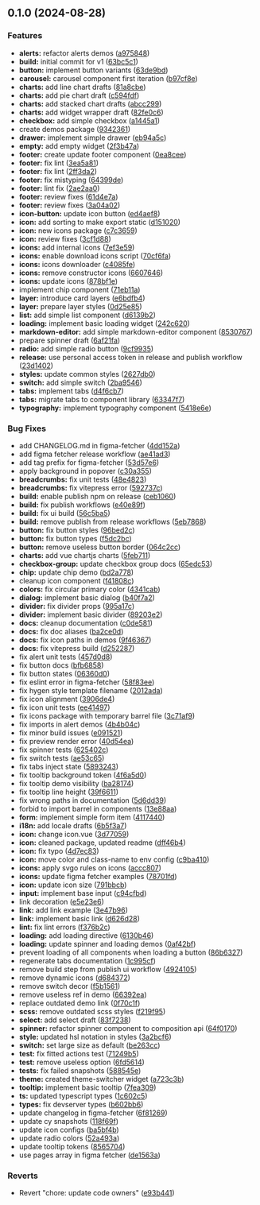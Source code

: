 ## 0.1.0 (2024-08-28)


### Features

* **alerts:** refactor alerts demos ([a975848](https://github.com/acronis/ui-component-library/commit/a97584885d877a2ad36df1f43e927c291a047754))
* **build:** initial commit for v1 ([63bc5c1](https://github.com/acronis/ui-component-library/commit/63bc5c18e74623f6c30b6459091c55ec680b5391))
* **button:** implement button variants ([63de9bd](https://github.com/acronis/ui-component-library/commit/63de9bdab9625da381608663c0695622345993a6))
* **carousel:** carousel component first iteration ([b97cf8e](https://github.com/acronis/ui-component-library/commit/b97cf8ee9e453788a1a4d75539c50cb665731f4a))
* **charts:** add line chart drafts ([81a8cbe](https://github.com/acronis/ui-component-library/commit/81a8cbeeb7575819b5c120a8292d825f3a6a7efb))
* **charts:** add pie chart draft ([c594fdf](https://github.com/acronis/ui-component-library/commit/c594fdfc273df8120a59f17bbedd5279591a34af))
* **charts:** add stacked chart drafts ([abcc299](https://github.com/acronis/ui-component-library/commit/abcc299ceb168df163bd96b865122534d5707521))
* **charts:** add widget wrapper draft ([82fe0c6](https://github.com/acronis/ui-component-library/commit/82fe0c605b2aee0acbaa3ff08c2067a2fcf59979))
* **checkbox:** add simple checkbox ([a1445a1](https://github.com/acronis/ui-component-library/commit/a1445a1980134fa21647f69672f341a4aae620f3))
* create demos package ([9342361](https://github.com/acronis/ui-component-library/commit/93423617b133b7031cfc6477fd65bd7c9ce58c9d))
* **drawer:** implement simple drawer ([eb94a5c](https://github.com/acronis/ui-component-library/commit/eb94a5c4c34cc9bf0e7a9f64df5ff69472352385))
* **empty:** add empty widget ([2f3b47a](https://github.com/acronis/ui-component-library/commit/2f3b47ad03eb370b835599d128ab4550d32f5c59))
* **footer:** create update footer component ([0ea8cee](https://github.com/acronis/ui-component-library/commit/0ea8cee6b6185688f9be03326f2dcb46afbf2699))
* **footer:** fix lint ([3ea5a81](https://github.com/acronis/ui-component-library/commit/3ea5a810534cf590a744989071763edeb55567cc))
* **footer:** fix lint ([2ff3da2](https://github.com/acronis/ui-component-library/commit/2ff3da2cde392571d41418132e874a0158c7d95a))
* **footer:** fix mistyping ([64399de](https://github.com/acronis/ui-component-library/commit/64399de3be8df3ae539a476d3e6e60f61ae7b88f))
* **footer:** lint fix ([2ae2aa0](https://github.com/acronis/ui-component-library/commit/2ae2aa080fd9063973ff4136973cd3eaafc0c272))
* **footer:** review fixes ([61d4e7a](https://github.com/acronis/ui-component-library/commit/61d4e7a850e7689f7add0f772ffa138c74e1f492))
* **footer:** review fixes ([3a04a02](https://github.com/acronis/ui-component-library/commit/3a04a028d81ed8750d12b96fd4e9fe773d7fdab5))
* **icon-button:** update icon button ([ed4aef8](https://github.com/acronis/ui-component-library/commit/ed4aef829f5c2ee1cf1529277d3952aa4bc5debf))
* **icon:** add sorting to make export static ([d151020](https://github.com/acronis/ui-component-library/commit/d1510205cfc911c8b314855df6512b1e8ba0d2e4))
* **icon:** new icons package ([c7c3659](https://github.com/acronis/ui-component-library/commit/c7c36596a61dcb458a3af22a7c10d285478e6459))
* **icon:** review fixes ([3cf1d88](https://github.com/acronis/ui-component-library/commit/3cf1d88944f4a47fda7dc21123f2700cafdeb347))
* **icons:** add internal icons ([7ef3e59](https://github.com/acronis/ui-component-library/commit/7ef3e59ed821358f8b9503426ed74a508870e2b9))
* **icons:** enable download icons script ([70cf6fa](https://github.com/acronis/ui-component-library/commit/70cf6faa5f5bbdac8ee8a70f1b557907a647978c))
* **icons:** icons downloader ([c4085fe](https://github.com/acronis/ui-component-library/commit/c4085fe1050d9f4333ad54ac0c3caf7f4b71691b))
* **icons:** remove constructor icons ([6607646](https://github.com/acronis/ui-component-library/commit/660764609616152d82a649803a5de898eaa92b03))
* **icons:** update icons ([878bf1e](https://github.com/acronis/ui-component-library/commit/878bf1eea72801971ae904e6315c120f048f4dbf))
* implement chip component ([71eb11a](https://github.com/acronis/ui-component-library/commit/71eb11a0796505968d1e820e2348ed802de108bb))
* **layer:** introduce card layers ([e6bdfb4](https://github.com/acronis/ui-component-library/commit/e6bdfb4a9c84fece0971c530f66061014576b471))
* **layer:** prepare layer styles ([0d25e85](https://github.com/acronis/ui-component-library/commit/0d25e8537bf54da9ac5e7f352d451ffc0b9f4d15))
* **list:** add simple list component ([d6139b2](https://github.com/acronis/ui-component-library/commit/d6139b2bccdcc674b6b0df7d9c4be2e36d802f9f))
* **loading:** implement basic loading widget ([242c620](https://github.com/acronis/ui-component-library/commit/242c620fc9f3765e54d9b454efeebfd9f1c70a31))
* **markdown-editor:** add simple markdown-editor component ([8530767](https://github.com/acronis/ui-component-library/commit/8530767435beb19732aa05aa438cba44ee6391b8))
* prepare spinner draft ([6af21fa](https://github.com/acronis/ui-component-library/commit/6af21fa50222883c2c032715d3340b9053e3a64b))
* **radio:** add simple radio button ([9cf9935](https://github.com/acronis/ui-component-library/commit/9cf9935459532259ad09c24573f9d6efd26178b2))
* **release:** use personal access token in release and publish workflow ([23d1402](https://github.com/acronis/ui-component-library/commit/23d1402f9928468eb69d85d1ea622c54490c2cde))
* **styles:** update common styles ([2627db0](https://github.com/acronis/ui-component-library/commit/2627db07edea660ea4dd232b3cb42712f5d36fa9))
* **switch:** add simple switch ([2ba9546](https://github.com/acronis/ui-component-library/commit/2ba9546c0ed5ee777fc678c66175f86af48afc4d))
* **tabs:** implement tabs ([d4f6cb7](https://github.com/acronis/ui-component-library/commit/d4f6cb783135b0037cd58bb517ebe0a3cb2f35a5))
* **tabs:** migrate tabs to component library ([63347f7](https://github.com/acronis/ui-component-library/commit/63347f72291a67a47e297b6549fdbac80c8bc755))
* **typography:** implement typography component ([5418e6e](https://github.com/acronis/ui-component-library/commit/5418e6e94b88bd141f130405496fde6c77d16e96))


### Bug Fixes

* add CHANGELOG.md in figma-fetcher ([4dd152a](https://github.com/acronis/ui-component-library/commit/4dd152a1856a0ba9b6ae3b2b9d8499a00edacf05))
* add figma fetcher release workflow ([ae41ad3](https://github.com/acronis/ui-component-library/commit/ae41ad3cdc67d51d22bda9a46c1d887185776afa))
* add tag prefix for figma-fetcher ([53d57e6](https://github.com/acronis/ui-component-library/commit/53d57e685fa506a9a2adf59894e97f8cad804d4a))
* apply background in popover ([c30a355](https://github.com/acronis/ui-component-library/commit/c30a3553f1f077c2ceb16eda64404f3971890bc5))
* **breadcrumbs:** fix unit tests ([48e4823](https://github.com/acronis/ui-component-library/commit/48e482322b7c9ae3830f4c7530c7916316d36e5a))
* **breadcrumbs:** fix vitepress error ([592737c](https://github.com/acronis/ui-component-library/commit/592737c1561bfcb55d42e5f8ce0d98f5ba41ba26))
* **build:** enable publish npm on release ([ceb1060](https://github.com/acronis/ui-component-library/commit/ceb10605daa6568e9559f38e3e0e60be347e1d12))
* **build:** fix publish workflows ([e40e89f](https://github.com/acronis/ui-component-library/commit/e40e89f0078d48e2ce1ef69f2e1d04a8a3ebbecf))
* **build:** fix ui build ([56c5ba5](https://github.com/acronis/ui-component-library/commit/56c5ba50d4ad668373a2440e2bf4f000cf35180b))
* **build:** remove publish from release workflows ([5eb7868](https://github.com/acronis/ui-component-library/commit/5eb7868c168c570de85c051f298ec66571788dd5))
* **button:** fix button styles ([96bed2c](https://github.com/acronis/ui-component-library/commit/96bed2c3618110b6e88901ed0ef370208fb7b0a7))
* **button:** fix button types ([f5dc2bc](https://github.com/acronis/ui-component-library/commit/f5dc2bcc1cab4b6be356df4aeb201cd12fcf6a57))
* **button:** remove useless button border ([064c2cc](https://github.com/acronis/ui-component-library/commit/064c2ccc260c9e43b43d87ac68b3eefe303c333c))
* **charts:** add vue chartjs charts ([5feb711](https://github.com/acronis/ui-component-library/commit/5feb7119e4ade837013b58532484545946379875))
* **checkbox-group:** update checkbox group docs ([65edc53](https://github.com/acronis/ui-component-library/commit/65edc531861fb5cfd7e27622dafe52e1f3e56d5e))
* **chip:** update chip demo ([bd2a778](https://github.com/acronis/ui-component-library/commit/bd2a77806c8f40a5d679175c64f3baa55ce0d640))
* cleanup icon component ([f41808c](https://github.com/acronis/ui-component-library/commit/f41808c63571e04965f847cd0b34b545294aecdb))
* **colors:** fix circular primary color ([4341cab](https://github.com/acronis/ui-component-library/commit/4341cabf3749d035f6d9460ba250fdac57c9a559))
* **dialog:** implement basic dialog ([b40f7a2](https://github.com/acronis/ui-component-library/commit/b40f7a2d9bd55d451d2ec355bae16534b1463073))
* **divider:** fix divider props ([995a17c](https://github.com/acronis/ui-component-library/commit/995a17cc03c9483a6c59c649b25025717396141c))
* **divider:** implement basic divider ([89203e2](https://github.com/acronis/ui-component-library/commit/89203e2ba2ecd6a7ee9a57bed5135e16eebe0ec7))
* **docs:** cleanup documentation ([c0de581](https://github.com/acronis/ui-component-library/commit/c0de581804e9be047f0d2d2e01689d92fb991ec4))
* **docs:** fix doc aliases ([ba2ce0d](https://github.com/acronis/ui-component-library/commit/ba2ce0d2a6f85d0fc7bde072880f3b93ffcdffaf))
* **docs:** fix icon paths in demos ([9f46367](https://github.com/acronis/ui-component-library/commit/9f46367d9276dbac60f5b4bb4acf5a4c3d948f9a))
* **docs:** fix vitepress build ([d252287](https://github.com/acronis/ui-component-library/commit/d252287b13adee0095d60dd3fd021b4f5ba85432))
* fix alert unit tests ([457d0d8](https://github.com/acronis/ui-component-library/commit/457d0d8506f4fe45ffa81ae2c9d66b3fbf1d2b95))
* fix button docs ([bfb6858](https://github.com/acronis/ui-component-library/commit/bfb685859e17a61e4918e641abc88c989fe6cd43))
* fix button states ([06360d0](https://github.com/acronis/ui-component-library/commit/06360d062afeb34c4034f2f02d443c41622c7b0b))
* fix eslint error in figma-fetcher ([58f83ee](https://github.com/acronis/ui-component-library/commit/58f83eee7b43babd14fe9a1da9573320d4c3155b))
* fix hygen style template filename ([2012ada](https://github.com/acronis/ui-component-library/commit/2012adaa7ca8170d788a4feb7af5edf00928b8c8))
* fix icon alignment ([3906de4](https://github.com/acronis/ui-component-library/commit/3906de4e5998a0ecf3e5e4f572fd3478f0e038f2))
* fix icon unit tests ([ee41497](https://github.com/acronis/ui-component-library/commit/ee41497220b0e149f9cc65a4f4b3e06cacd54862))
* fix icons package with temporary barrel file ([3c71af9](https://github.com/acronis/ui-component-library/commit/3c71af9e85b447760dc16961c3629ed0210235a2))
* fix imports in alert demos ([4b4b04c](https://github.com/acronis/ui-component-library/commit/4b4b04c0546bdbfeecb5955d008ab5f525eb6cd4))
* fix minor build issues ([e091521](https://github.com/acronis/ui-component-library/commit/e091521ca8029efd2a84f190073c6b821e729756))
* fix preview render error ([40d54ea](https://github.com/acronis/ui-component-library/commit/40d54ea095db95da21f991ee1b00a53fa7e3c223))
* fix spinner tests ([625402c](https://github.com/acronis/ui-component-library/commit/625402cb5f86aa27c08d29d87076cc41ce9333c2))
* fix switch tests ([ae53c65](https://github.com/acronis/ui-component-library/commit/ae53c65627a2cce64b783b83a2048c8114511a06))
* fix tabs inject state ([5893243](https://github.com/acronis/ui-component-library/commit/5893243d2d145cca00873a750bf8fea3d8925d7b))
* fix tooltip background token ([4f6a5d0](https://github.com/acronis/ui-component-library/commit/4f6a5d05d00eb88c9dcc81f547d00228ee5c551b))
* fix tooltip demo visibility ([ba28174](https://github.com/acronis/ui-component-library/commit/ba28174605f0458cb75282d4e02215768d7e19e6))
* fix tooltip line height ([39f6611](https://github.com/acronis/ui-component-library/commit/39f66116a29a103f01ebb428eb45eea2934b0b70))
* fix wrong paths in documentation ([5d6dd39](https://github.com/acronis/ui-component-library/commit/5d6dd393b07f32056dd9d6f0a188f99a349b109c))
* forbid to import barrel in components ([13e88aa](https://github.com/acronis/ui-component-library/commit/13e88aaffbd00413ad3ae52337a5a41b2142c336))
* **form:** implement simple form item ([4117440](https://github.com/acronis/ui-component-library/commit/4117440ccf767cf60f12027dcd07626a1199ec6e))
* **i18n:** add locale drafts ([6b5f3a7](https://github.com/acronis/ui-component-library/commit/6b5f3a77d46c33e834e9e2b21b72285c02eae21e))
* **icon:** change icon.vue ([3d77059](https://github.com/acronis/ui-component-library/commit/3d770590cf3a24ca22cb5baabb000063cc8ad51a))
* **icon:** cleaned package, updated readme ([dff46b4](https://github.com/acronis/ui-component-library/commit/dff46b4a8878bda31db94a43a494df64b93c0719))
* **icon:** fix typo ([4d7ec83](https://github.com/acronis/ui-component-library/commit/4d7ec831aa30fa6ec8e1d3c3c5e222f613c80a7c))
* **icon:** move color and class-name to env config ([c9ba410](https://github.com/acronis/ui-component-library/commit/c9ba410243d9ee7339142fa43a753612b366c75c))
* **icons:** apply svgo rules on icons ([accc807](https://github.com/acronis/ui-component-library/commit/accc807f7429c71b2018401ec2c12346a6ace6ce))
* **icons:** update figma fetcher examples ([78701fd](https://github.com/acronis/ui-component-library/commit/78701fd81657b36863e6ac1c83924643ca91659d))
* **icon:** update icon size ([791bbcb](https://github.com/acronis/ui-component-library/commit/791bbcb17cc1f8e27707028352c63f4a7b501d9a))
* **input:** implement base input ([c94cfbd](https://github.com/acronis/ui-component-library/commit/c94cfbd01b3652db21ebf042ae9fb578814bb37d))
* link decoration ([e5e23e6](https://github.com/acronis/ui-component-library/commit/e5e23e63579c6222b802c1adf401f84e305dfdc3))
* **link:** add link example ([3e47b96](https://github.com/acronis/ui-component-library/commit/3e47b96d510ea5ee21883a33b3555f8659cddf26))
* **link:** implement basic link ([d626d28](https://github.com/acronis/ui-component-library/commit/d626d28e30fdec8f4e0885afc2ec0ffc76ad027f))
* **lint:** fix lint errors ([f376b2c](https://github.com/acronis/ui-component-library/commit/f376b2c4954a68a34891994f8918f4fbc0e737c1))
* **loading:** add loading directive ([6130b46](https://github.com/acronis/ui-component-library/commit/6130b4642fbfbebd8c2f3b40fc179eb6742403d5))
* **loading:** update spinner and loading demos ([0af42bf](https://github.com/acronis/ui-component-library/commit/0af42bfde5dfe1b53c6e3bbe0958087efee8500b))
* prevent loading of all components when loading a button ([86b6327](https://github.com/acronis/ui-component-library/commit/86b63277569d5598bf87d03a2a13a43dc386f2b0))
* regenerate tabs documentation ([1c995cf](https://github.com/acronis/ui-component-library/commit/1c995cfcc15aed9856e424cb5de1db463b859df7))
* remove build step from publish ui workflow ([4924105](https://github.com/acronis/ui-component-library/commit/49241050b3fd9ae4e7a422f09096a91311fab4d1))
* remove dynamic icons ([d684372](https://github.com/acronis/ui-component-library/commit/d6843720530ff00a1a342fe3414f893239ea931d))
* remove switch decor ([f5b1561](https://github.com/acronis/ui-component-library/commit/f5b156157f90b50f2d6534a85185f74d5d19c39a))
* remove useless ref in demo ([66392ea](https://github.com/acronis/ui-component-library/commit/66392ea7e4d66f787a4ee1bfaeef677502022378))
* replace outdated demo link ([0f70c1f](https://github.com/acronis/ui-component-library/commit/0f70c1fd76b63e3d03b0e2f5990d4e2fcf15d687))
* **scss:** remove outdated scss styles ([f219f95](https://github.com/acronis/ui-component-library/commit/f219f9549ddf74c82b56f9f1a508b8496f331c9e))
* **select:** add select draft ([83f7238](https://github.com/acronis/ui-component-library/commit/83f7238fbad0d0806d2711365650db9b2cdd6b03))
* **spinner:** refactor spinner component to composition api ([64f0170](https://github.com/acronis/ui-component-library/commit/64f01701285b78378ece89cbfc726540b73871a9))
* **style:** updated hsl notation in styles ([3a2bcf6](https://github.com/acronis/ui-component-library/commit/3a2bcf615ffcb2841811d65ba7895046fd70c829))
* **switch:** set large size as default ([be263cc](https://github.com/acronis/ui-component-library/commit/be263cc6cf0ffa0aaf3029b09932ebaf5718ae3b))
* **test:** fix fitted actions test ([71249b5](https://github.com/acronis/ui-component-library/commit/71249b5c54fe1dfc92898cc4948a6f7b9e7f58af))
* **test:** remove useless option ([6fd5614](https://github.com/acronis/ui-component-library/commit/6fd5614937af4f6b10bea973796a1abdbeb8332b))
* **tests:** fix failed snapshots ([588545e](https://github.com/acronis/ui-component-library/commit/588545e6e40bdf011f63b47c93f10a34c0f9f4c7))
* **theme:** created theme-switcher widget ([a723c3b](https://github.com/acronis/ui-component-library/commit/a723c3ba9b42b3effc077b7563ffad5a272147b3))
* **tooltip:** implement basic tooltip ([7fea309](https://github.com/acronis/ui-component-library/commit/7fea3091e42dc675155134849e5225eaf0898655))
* **ts:** updated typescript types ([1c602c5](https://github.com/acronis/ui-component-library/commit/1c602c52675a343c21c6a6ce292cdd01af276d5f))
* **types:** fix devserver types ([b602bb6](https://github.com/acronis/ui-component-library/commit/b602bb6eb3ecdb5479146dc80183b1ae304415ff))
* update changelog in figma-fetcher ([6f81269](https://github.com/acronis/ui-component-library/commit/6f8126969fe128eadddd2eccbe9196bc9353179c))
* update cy snapshots ([118f69f](https://github.com/acronis/ui-component-library/commit/118f69fc2801211ddad78d04e3281e95fe5b52ab))
* update icon configs ([ba5bf4b](https://github.com/acronis/ui-component-library/commit/ba5bf4bcf36e597056c755398308aa0cea9dcaa7))
* update radio colors ([52a493a](https://github.com/acronis/ui-component-library/commit/52a493abbc850e4de0f77b7b1ef7f3433bf8b47a))
* update tooltip tokens ([8565704](https://github.com/acronis/ui-component-library/commit/856570491eb85aa4671a9cfc3feab39c194d7034))
* use pages array in figma fetcher ([de1563a](https://github.com/acronis/ui-component-library/commit/de1563a46c902e98d6a59cc54ba539c8ba0effc8))


### Reverts

* Revert "chore: update code owners" ([e93b441](https://github.com/acronis/ui-component-library/commit/e93b44122891627f400300338305df6fe9bc1dc3))

